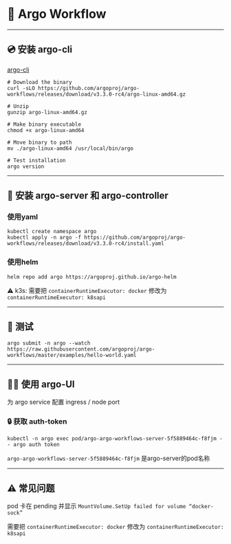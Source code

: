 # 📅 Argo Workflow

---

## 💿 安装 argo-cli
[argo-cli](https://github.com/argoproj/argo-workflows/releases)

``` shell
# Download the binary
curl -sLO https://github.com/argoproj/argo-workflows/releases/download/v3.3.0-rc4/argo-linux-amd64.gz

# Unzip
gunzip argo-linux-amd64.gz

# Make binary executable
chmod +x argo-linux-amd64

# Move binary to path
mv ./argo-linux-amd64 /usr/local/bin/argo

# Test installation
argo version
```

---

## 📀 安装 argo-server 和 argo-controller

### 使用yaml
```
kubectl create namespace argo
kubectl apply -n argo -f https://github.com/argoproj/argo-workflows/releases/download/v3.3.0-rc4/install.yaml
```

### 使用helm
``` shell
helm repo add argo https://argoproj.github.io/argo-helm
```

⚠️ k3s: 需要把 ```containerRuntimeExecutor: docker``` 修改为 ```containerRuntimeExecutor: k8sapi```

---

## 🧪 测试
``` shell
argo submit -n argo --watch https://raw.githubusercontent.com/argoproj/argo-workflows/master/examples/hello-world.yaml
```

---

## 👩‍💻 使用 argo-UI

为 argo service 配置 ingress / node port

### 🔒 获取 auth-token
```
kubectl -n argo exec pod/argo-argo-workflows-server-5f5889464c-f8fjm -- argo auth token
```

```argo-argo-workflows-server-5f5889464c-f8fjm``` 是argo-server的pod名称

---

## ⚠️ 常见问题

pod 卡在 pending 并显示 ```MountVolume.SetUp failed for volume “docker-sock” ```

需要把 ```containerRuntimeExecutor: docker``` 修改为 ```containerRuntimeExecutor: k8sapi```